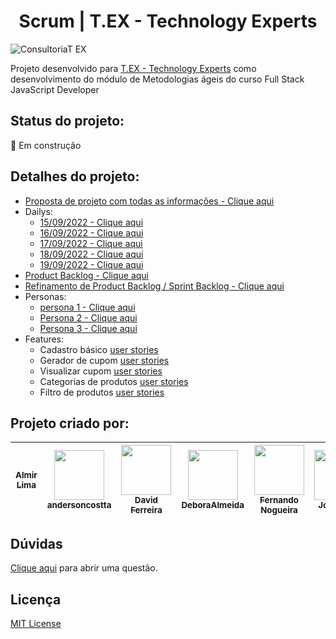 # <h1 align="center">Scrum | T.EX - Technology Experts</h1>

![ConsultoriaT EX](https://user-images.githubusercontent.com/99570969/190936114-62d243f4-a25a-4359-ad9b-8055213fcbb1.png)


Projeto desenvolvido para [T.EX - Technology Experts](https://www.texperts.com.br) como desenvolvimento do módulo de Metodologias ágeis do curso Full Stack JavaScript Developer

## Status do projeto:
:wrench: Em construção

## Detalhes do projeto:
- [Proposta de projeto com todas as informações - Clique aqui](https://docs.google.com/document/d/1-NnzztLm0R_Vl3yOnCYAhUFGNSn8ftETt9xyJ2Z2BVs/edit?usp=sharing)
- Dailys:
  - [15/09/2022 - Clique aqui](https://docs.google.com/document/d/1_kPHgOOVOUZ9IKx9g3_DBMekK9OTNcpYAHewQUUY-wM/edit?usp=sharing)
  - [16/09/2022 - Clique aqui](https://docs.google.com/document/d/16brSeaAD1NkuLUBvLW4ZdWPqFGfdqZSK9i4v4M_BX2Y/edit?usp=sharing)
  - [17/09/2022 - Clique aqui](https://docs.google.com/document/d/15tIUb6hOzvwmMkhoGgK0QxfOsIyJrKFVbe1DbmBLqlY/edit?usp=sharing)
  - [18/09/2022 - Clique aqui](https://docs.google.com/document/d/1yPrc1A8fg1Vn-LQTObalHNvkWVpbQG6-k7ddKy_1FgU/edit?usp=sharing)
  - [19/09/2022 - Clique aqui](https://docs.google.com/document/d/1xRtLWq-3-7ANTvzZ2ucwZcmSWr_blUSaiVAy7PFPKKM/edit?usp=sharing)
- [Product Backlog - Clique aqui](https://docs.google.com/spreadsheets/d/1-A6d96psVwioDhuxfd-atZi3rj0OFO1sy3l-MK9hWFA/edit?usp=sharing)
- [Refinamento de Product Backlog / Sprint Backlog - Clique aqui](https://docs.google.com/spreadsheets/d/1lmXFMgtJU36_n0e8QxsP2iSl0ETmBn9ra9e-QBoAlw0/edit?usp=sharing)
- Personas:
  - [persona 1 - Clique aqui](https://docs.google.com/document/d/1GNWAw3F8UDIi9BPXcjbq2SfsxDLVdQOgWwYb4o81zrU/edit?usp=sharing)
  - [Persona 2 - Clique aqui](https://docs.google.com/document/d/14Ali98XBASeyaQ9NcfIZmk19AbCFgmQ5SBSKrw5Xqcw/edit?usp=sharing)
  - [Persona 3 - Clique aqui](https://docs.google.com/document/d/1Wnz6puPK_UrPTAIL-d6qn2Lv6W-c90dmYzmeF8G95NE/edit?usp=sharing)
- Features:
  - Cadastro básico [user stories](https://docs.google.com/spreadsheets/d/1b_GUmAMpo_SZto0YKtFAx6GZA0gt2PNG__NzhEL2aQI/edit?usp=sharing) 
  - Gerador de cupom [user stories](https://docs.google.com/spreadsheets/d/17Q1vbyFFMzrjqXgxxolZvXAMlKZ2GhCS7ZW3zF8iPnw/edit?usp=sharing)
  - Visualizar cupom [user stories](https://docs.google.com/spreadsheets/d/1HtUNUPokimIWTHn9KWOX373bkGUNl_RHpG9ToMnTBpg/edit?usp=sharing)
  - Categorias de produtos [user stories](https://docs.google.com/spreadsheets/d/1x-fMdCxCPt0xvbdvfmnyjEGZTlq5NpnwR0pVCpR4164/edit?usp=sharing)
  - Filtro de produtos [user stories](https://docs.google.com/spreadsheets/d/1iZEapN10HtKhHeahm-Rnn4kzEQQte0kdb_naAxvHKmg/edit?usp=sharing)

## Projeto criado por:
[<img src=" " width=80><br><sub>Almir Lima</sub>]() | [<img src="https://avatars.githubusercontent.com/u/112771711?v=4" width=80><br><sub>andersoncostta</sub>](https://github.com/andersoncostta) | [<img src="https://avatars.githubusercontent.com/u/95596031?v=4" width=80><br><sub>David Ferreira</sub>](https://github.com/Davidferreirajesus) | [<img src="https://avatars.githubusercontent.com/u/65206552?v=4" width=80><br><sub>DeboraAlmeida</sub>](https://github.com/DeboraAlmeida) | [<img src="https://avatars.githubusercontent.com/u/74393670?v=4" width=80><br><sub>Fernando Nogueira</sub>](https://github.com/CDGFPN) | [<img src="https://avatars.githubusercontent.com/u/112670909?v=4" width=80><br><sub>Joaoluizts</sub>](https://github.com/Joaoluizts) | [<img src="https://avatars.githubusercontent.com/u/99570969?v=4" width=80><br><sub>Kelvya Thais</sub>](https://github.com/kelvya) | [<img src="https://avatars.githubusercontent.com/u/106833667?v=4" width=80><br><sub>ShirleySSouza</sub>](https://github.com/ShirleySSouza) | [<img src="https://avatars.githubusercontent.com/u/104994331?v=4" width=80><br><sub>Sylvia Xavier</sub>](https://github.com/sylviaxavier)
:---------: | :---------: | :---------:| :---------:| :---------:| :---------:| :---------:| :---------: | :---------: |

## Dúvidas
[Clique aqui](https://github.com/DeboraAlmeida/scrum_pratice/issues/new) para abrir uma questão.

## Licença
[MIT License ](https://choosealicense.com/licenses/mit/)
